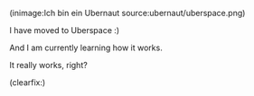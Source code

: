 <!--
Title: Ich bin ein Ubernaut
Author: Jacob Moen
Date: 2016/12/07 20:02
Datetime: 2016-12-07
Description: Moved to Uberspace
View: post
Disqusid: /2016/december/ich-bin-ein-ubernaut
ogimage: ubernaut/uberspace.png
thumb: ubernaut/uberspace_custom.png
Keywords: uberspace, ubernaut, hosting
Tags: hosting, uberspace
blogpost: true
published: true
-->
(inimage:Ich bin ein Ubernaut source:ubernaut/uberspace.png)

I have moved to Uberspace :)

And I am currently learning how it works.

It really works, right?

(clearfix:)